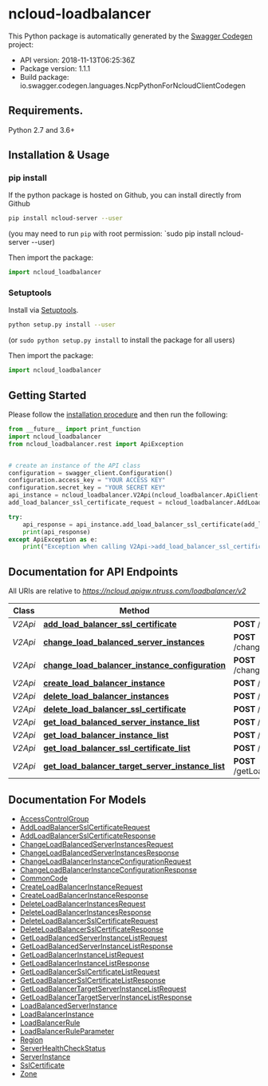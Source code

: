 # ncloud-loadbalancer

This Python package is automatically generated by the [Swagger Codegen](https://github.com/swagger-api/swagger-codegen) project:

- API version: 2018-11-13T06:25:36Z
- Package version: 1.1.1
- Build package: io.swagger.codegen.languages.NcpPythonForNcloudClientCodegen

## Requirements.

Python 2.7 and 3.6+

## Installation & Usage
### pip install

If the python package is hosted on Github, you can install directly from Github

```sh
pip install ncloud-server --user
```
(you may need to run `pip` with root permission: `sudo pip install ncloud-server --user)

Then import the package:
```python
import ncloud_loadbalancer 
```

### Setuptools

Install via [Setuptools](http://pypi.python.org/pypi/setuptools).

```sh
python setup.py install --user
```
(or `sudo python setup.py install` to install the package for all users)

Then import the package:
```python
import ncloud_loadbalancer
```

## Getting Started

Please follow the [installation procedure](#installation--usage) and then run the following:

```python
from __future__ import print_function
import ncloud_loadbalancer
from ncloud_loadbalancer.rest import ApiException


# create an instance of the API class
configuration = swagger_client.Configuration()
configuration.access_key = "YOUR ACCESS KEY"
configuration.secret_key = "YOUR SECRET KEY"
api_instance = ncloud_loadbalancer.V2Api(ncloud_loadbalancer.ApiClient(configuration))
add_load_balancer_ssl_certificate_request = ncloud_loadbalancer.AddLoadBalancerSslCertificateRequest() # AddLoadBalancerSslCertificateRequest | addLoadBalancerSslCertificateRequest

try:
    api_response = api_instance.add_load_balancer_ssl_certificate(add_load_balancer_ssl_certificate_request)
    print(api_response)
except ApiException as e:
    print("Exception when calling V2Api->add_load_balancer_ssl_certificate: %s\n" % e)

```

## Documentation for API Endpoints

All URIs are relative to *https://ncloud.apigw.ntruss.com/loadbalancer/v2*

Class | Method | HTTP request | Description
------------ | ------------- | ------------- | -------------
*V2Api* | [**add_load_balancer_ssl_certificate**](docs/V2Api.md#add_load_balancer_ssl_certificate) | **POST** /addLoadBalancerSslCertificate | 
*V2Api* | [**change_load_balanced_server_instances**](docs/V2Api.md#change_load_balanced_server_instances) | **POST** /changeLoadBalancedServerInstances | 
*V2Api* | [**change_load_balancer_instance_configuration**](docs/V2Api.md#change_load_balancer_instance_configuration) | **POST** /changeLoadBalancerInstanceConfiguration | 
*V2Api* | [**create_load_balancer_instance**](docs/V2Api.md#create_load_balancer_instance) | **POST** /createLoadBalancerInstance | 
*V2Api* | [**delete_load_balancer_instances**](docs/V2Api.md#delete_load_balancer_instances) | **POST** /deleteLoadBalancerInstances | 
*V2Api* | [**delete_load_balancer_ssl_certificate**](docs/V2Api.md#delete_load_balancer_ssl_certificate) | **POST** /deleteLoadBalancerSslCertificate | 
*V2Api* | [**get_load_balanced_server_instance_list**](docs/V2Api.md#get_load_balanced_server_instance_list) | **POST** /getLoadBalancedServerInstanceList | 
*V2Api* | [**get_load_balancer_instance_list**](docs/V2Api.md#get_load_balancer_instance_list) | **POST** /getLoadBalancerInstanceList | 
*V2Api* | [**get_load_balancer_ssl_certificate_list**](docs/V2Api.md#get_load_balancer_ssl_certificate_list) | **POST** /getLoadBalancerSslCertificateList | 
*V2Api* | [**get_load_balancer_target_server_instance_list**](docs/V2Api.md#get_load_balancer_target_server_instance_list) | **POST** /getLoadBalancerTargetServerInstanceList | 


## Documentation For Models

 - [AccessControlGroup](docs/AccessControlGroup.md)
 - [AddLoadBalancerSslCertificateRequest](docs/AddLoadBalancerSslCertificateRequest.md)
 - [AddLoadBalancerSslCertificateResponse](docs/AddLoadBalancerSslCertificateResponse.md)
 - [ChangeLoadBalancedServerInstancesRequest](docs/ChangeLoadBalancedServerInstancesRequest.md)
 - [ChangeLoadBalancedServerInstancesResponse](docs/ChangeLoadBalancedServerInstancesResponse.md)
 - [ChangeLoadBalancerInstanceConfigurationRequest](docs/ChangeLoadBalancerInstanceConfigurationRequest.md)
 - [ChangeLoadBalancerInstanceConfigurationResponse](docs/ChangeLoadBalancerInstanceConfigurationResponse.md)
 - [CommonCode](docs/CommonCode.md)
 - [CreateLoadBalancerInstanceRequest](docs/CreateLoadBalancerInstanceRequest.md)
 - [CreateLoadBalancerInstanceResponse](docs/CreateLoadBalancerInstanceResponse.md)
 - [DeleteLoadBalancerInstancesRequest](docs/DeleteLoadBalancerInstancesRequest.md)
 - [DeleteLoadBalancerInstancesResponse](docs/DeleteLoadBalancerInstancesResponse.md)
 - [DeleteLoadBalancerSslCertificateRequest](docs/DeleteLoadBalancerSslCertificateRequest.md)
 - [DeleteLoadBalancerSslCertificateResponse](docs/DeleteLoadBalancerSslCertificateResponse.md)
 - [GetLoadBalancedServerInstanceListRequest](docs/GetLoadBalancedServerInstanceListRequest.md)
 - [GetLoadBalancedServerInstanceListResponse](docs/GetLoadBalancedServerInstanceListResponse.md)
 - [GetLoadBalancerInstanceListRequest](docs/GetLoadBalancerInstanceListRequest.md)
 - [GetLoadBalancerInstanceListResponse](docs/GetLoadBalancerInstanceListResponse.md)
 - [GetLoadBalancerSslCertificateListRequest](docs/GetLoadBalancerSslCertificateListRequest.md)
 - [GetLoadBalancerSslCertificateListResponse](docs/GetLoadBalancerSslCertificateListResponse.md)
 - [GetLoadBalancerTargetServerInstanceListRequest](docs/GetLoadBalancerTargetServerInstanceListRequest.md)
 - [GetLoadBalancerTargetServerInstanceListResponse](docs/GetLoadBalancerTargetServerInstanceListResponse.md)
 - [LoadBalancedServerInstance](docs/LoadBalancedServerInstance.md)
 - [LoadBalancerInstance](docs/LoadBalancerInstance.md)
 - [LoadBalancerRule](docs/LoadBalancerRule.md)
 - [LoadBalancerRuleParameter](docs/LoadBalancerRuleParameter.md)
 - [Region](docs/Region.md)
 - [ServerHealthCheckStatus](docs/ServerHealthCheckStatus.md)
 - [ServerInstance](docs/ServerInstance.md)
 - [SslCertificate](docs/SslCertificate.md)
 - [Zone](docs/Zone.md)

